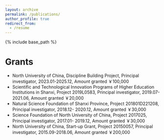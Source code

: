 ```yaml
---
layout: archive
permalink: /publications/
author_profile: true
redirect_from:
  - /resume
---
```


{% include base_path %}

Grants
======
* North University of China, Discipline Building Project, Principal investigator, 2023.01-2025.12, Amount
granted ￥100,000
* Scientific and Technological Innovation Programs of Higher Education Institutions in Shanxi, Project
2019L0583, Principal investigator, 2019.07-2021.06, Amount granted ￥20,000
* Natural Science Foundation of Shanxi Province, Project 201801D221208, Principal investigator, 2018.12-
2020.12, Amount granted ￥30,000
* Science Foundation of North University of China, Project 2017025, Principal investigator, 2017.01-
2019.12, Amount granted ￥30,000
* North University of China, Start-up Grant, Project 20150057, Principal investigator, 2015.09-2018.06,
Amount granted ￥200,000